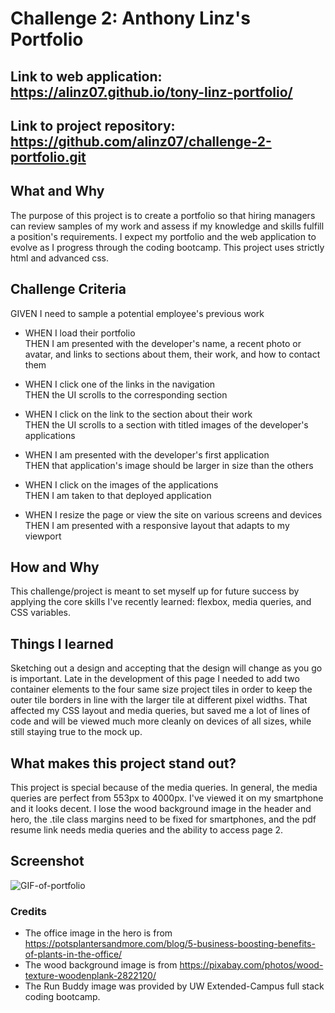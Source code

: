 # Challenge 2: Anthony Linz's Portfolio

## **Link** to web application: https://alinz07.github.io/tony-linz-portfolio/

## **Link** to project repository: https://github.com/alinz07/challenge-2-portfolio.git

## **What and Why**

The purpose of this project is to create a portfolio so that hiring managers can review samples of my work and assess if my knowledge and skills fulfill a position's requirements. I expect my portfolio and the web application to evolve as I progress through the coding bootcamp. This project uses strictly html and advanced css.

## Challenge Criteria

GIVEN I need to sample a potential employee's previous work

-   WHEN I load their portfolio </br>
    THEN I am presented with the developer's name, a recent photo or avatar, and links to sections about them, their work, and how to contact them

-   WHEN I click one of the links in the navigation </br>
    THEN the UI scrolls to the corresponding section

-   WHEN I click on the link to the section about their work </br>
    THEN the UI scrolls to a section with titled images of the developer's applications

-   WHEN I am presented with the developer's first application </br>
    THEN that application's image should be larger in size than the others

-   WHEN I click on the images of the applications </br>
    THEN I am taken to that deployed application

-   WHEN I resize the page or view the site on various screens and devices </br>
    THEN I am presented with a responsive layout that adapts to my viewport

## **How and Why**

This challenge/project is meant to set myself up for future success by applying the core skills I've recently learned: flexbox, media queries, and CSS variables.

## **Things I learned**

Sketching out a design and accepting that the design will change as you go is important. Late in the development of this page I needed to add two container elements to the four same size project tiles in order to keep the outer tile borders in line with the larger tile at different pixel widths. That affected my CSS layout and media queries, but saved me a lot of lines of code and will be viewed much more cleanly on devices of all sizes, while still staying true to the mock up.

## **What makes this project stand out?**

This project is special because of the media queries. In general, the media queries are perfect from 553px to 4000px. I've viewed it on my smartphone and it looks decent. I lose the wood background image in the header and hero, the .tile class margins need to be fixed for smartphones, and the pdf resume link needs media queries and the ability to access page 2.

## **Screenshot**

![GIF-of-portfolio](./assets/images/portfolio-gif.gif)

### Credits

-   The office image in the hero is from https://potsplantersandmore.com/blog/5-business-boosting-benefits-of-plants-in-the-office/
-   The wood background image is from https://pixabay.com/photos/wood-texture-woodenplank-2822120/
-   The Run Buddy image was provided by UW Extended-Campus full stack coding bootcamp.
